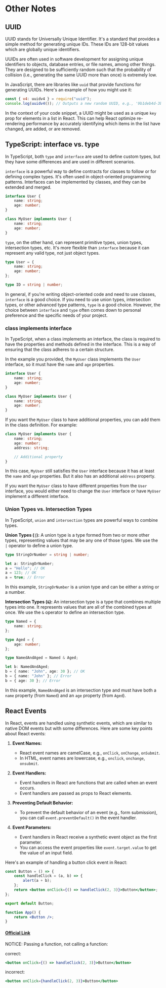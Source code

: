 # Other Notes

## UUID

UUID stands for Universally Unique Identifier. It's a standard that provides a simple method for generating unique IDs. These IDs are 128-bit values which are globally unique identifiers.

UUIDs are often used in software development for assigning unique identifiers to objects, database entries, or file names, among other things. They are designed to be sufficiently random such that the probability of collision (i.e., generating the same UUID more than once) is extremely low.

In JavaScript, there are libraries like `uuid` that provide functions for generating UUIDs. Here's an example of how you might use it:

```javascript
const { v4: uuidv4 } = require("uuid");
console.log(uuidv4()); // Outputs a new random UUID, e.g., '9b1deb4d-3b7d-4bad-9bdd-2b0d7b3dcb6d'
```

In the context of your code snippet, a UUID might be used as a unique `key` prop for elements in a list in React. This can help React optimize re-rendering performance by accurately identifying which items in the list have changed, are added, or are removed.

## TypeScript: interface vs. type

In TypeScript, both `type` and `interface` are used to define custom types, but they have some differences and are used in different scenarios.

`interface` is a powerful way to define contracts for classes to follow or for defining complex types. It's often used in object-oriented programming patterns. Interfaces can be implemented by classes, and they can be extended and merged.

```typescript
interface User {
    name: string;
    age: number;
}

class MyUser implements User {
    name: string;
    age: number;
}
```

`type`, on the other hand, can represent primitive types, union types, intersection types, etc. It's more flexible than `interface` because it can represent any valid type, not just object types.

```typescript
type User = {
    name: string;
    age: number;
};

type ID = string | number;
```

In general, if you're writing object-oriented code and need to use classes, `interface` is a good choice. If you need to use union types, intersection types, or other advanced type patterns, `type` is a good choice. However, the choice between `interface` and `type` often comes down to personal preference and the specific needs of your project.

### class implements interface

In TypeScript, when a class implements an interface, the class is required to have the properties and methods defined in the interface. This is a way of ensuring that the class adheres to a certain structure.

In the example you provided, the `MyUser` class implements the `User` interface, so it must have the `name` and `age` properties.

```typescript
interface User {
    name: string;
    age: number;
}

class MyUser implements User {
    name: string;
    age: number;
}
```

If you want the `MyUser` class to have additional properties, you can add them in the class definition. For example:

```typescript
class MyUser implements User {
    name: string;
    age: number;
    address: string;

    // Additional property
}
```

In this case, `MyUser` still satisfies the `User` interface because it has at least the `name` and `age` properties. But it also has an additional `address` property.

If you want the `MyUser` class to have different properties from the `User` interface, you would either need to change the `User` interface or have `MyUser` implement a different interface.

### Union Types vs. Intersection Types

In TypeScript, `union` and `intersection` types are powerful ways to combine types.

**Union Types (`|`):**
A union type is a type formed from two or more other types, representing values that may be any one of those types. We use the `|` operator to define a union type.

```typescript
type StringOrNumber = string | number;

let a: StringOrNumber;
a = "Hello"; // OK
a = 123; // OK
a = true; // Error
```

In this example, `StringOrNumber` is a union type and can be either a string or a number.

**Intersection Types (`&`):**
An intersection type is a type that combines multiple types into one. It represents values that are all of the combined types at once. We use the `&` operator to define an intersection type.

```typescript
type Named = {
    name: string;
};

type Aged = {
    age: number;
};

type NamedAndAged = Named & Aged;

let b: NamedAndAged;
b = { name: "John", age: 30 }; // OK
b = { name: "John" }; // Error
b = { age: 30 }; // Error
```

In this example, `NamedAndAged` is an intersection type and must have both a `name` property (from `Named`) and an `age` property (from `Aged`).

## React Events

In React, events are handled using synthetic events, which are similar to native DOM events but with some differences. Here are some key points about React events:

1. **Event Names:**

    - React event names are camelCase, e.g., `onClick`, `onChange`, `onSubmit`.
    - In HTML, event names are lowercase, e.g., `onclick`, `onchange`, `onsubmit`.

2. **Event Handlers:**

    - Event handlers in React are functions that are called when an event occurs.
    - Event handlers are passed as props to React elements.

3. **Preventing Default Behavior:**

    - To prevent the default behavior of an event (e.g., form submission), you can call `event.preventDefault()` in the event handler.

4. **Event Parameters:**
    - Event handlers in React receive a synthetic event object as the first parameter.
    - You can access the event properties like `event.target.value` to get the value of an input field.

Here's an example of handling a button click event in React:

```jsx
const Button = () => {
    const handleClick = (a, b) => {
        alert(a + b);
    };
    return <button onClick={() => handleClick(2, 3)}>Button</button>;
};

export default Button;

function App() {
    return <Button />;
}
```

#### [Official Link](https://react.dev/learn/responding-to-events)

NOTICE: Passing a function, not calling a function:

correct:

```jsx
<button onClick={() => handleClick(2, 3)}>Button</button>
```

incorrect:

```jsx
<button onClick={handleClick(2, 3)}>Button</button>
```
